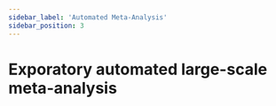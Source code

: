 ```yaml
---
sidebar_label: 'Automated Meta-Analysis'
sidebar_position: 3
---
```


# Exporatory automated large-scale meta-analysis